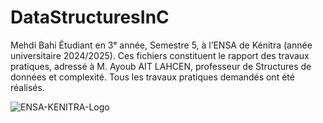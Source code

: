 # DataStructuresInC
Mehdi Bahi Étudiant en 3ᵉ année, Semestre 5, à l’ENSA de Kénitra (année universitaire 2024/2025).  Ces fichiers constituent le rapport des travaux pratiques, adressé à M. Ayoub AIT LAHCEN, professeur de Structures de données et complexité. Tous les travaux pratiques demandés ont été réalisés.  

![ENSA-KENITRA-Logo](https://github.com/user-attachments/assets/6aaea233-2cb6-4406-a45b-91b5970e1328)
